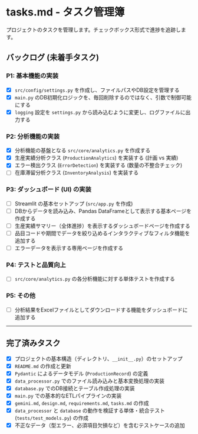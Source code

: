 # tasks.md - タスク管理簿

プロジェクトのタスクを管理します。チェックボックス形式で進捗を追跡します。

## バックログ (未着手タスク)

### P1: 基本機能の実装
- [x] `src/config/settings.py` を作成し、ファイルパスやDB設定を管理する
- [x] `main.py` のDB初期化ロジックを、毎回削除するのではなく、引数で制御可能にする
- [x] `logging` 設定を `settings.py` から読み込むように変更し、ログファイルに出力する

### P2: 分析機能の実装
- [x] 分析機能の基盤となる `src/core/analytics.py` を作成する
- [x] 生産実績分析クラス (`ProductionAnalytics`) を実装する (計画 vs 実績)
- [x] エラー検出クラス (`ErrorDetection`) を実装する (数量の不整合チェック)
- [ ] 在庫滞留分析クラス (`InventoryAnalysis`) を実装する

### P3: ダッシュボード (UI) の実装
- [ ] Streamlit の基本セットアップ (`src/app.py` を作成)
- [ ] DBからデータを読み込み、Pandas DataFrameとして表示する基本ページを作成する
- [ ] 生産実績サマリー（全体進捗）を表示するダッシュボードページを作成する
- [ ] 品目コードや期間でデータを絞り込めるインタラクティブなフィルタ機能を追加する
- [ ] エラーデータを表示する専用ページを作成する

### P4: テストと品質向上
- [ ] `src/core/analytics.py` の各分析機能に対する単体テストを作成する

### P5: その他
- [ ] 分析結果をExcelファイルとしてダウンロードする機能をダッシュボードに追加する

---

## 完了済みタスク

- [x] プロジェクトの基本構造（ディレクトリ、`__init__.py`）のセットアップ
- [x] `README.md` の作成と更新
- [x] `Pydantic` によるデータモデル (`ProductionRecord`) の定義
- [x] `data_processor.py` でのファイル読み込みと基本変換処理の実装
- [x] `database.py` でのDB接続とテーブル作成処理の実装
- [x] `main.py` での基本的なETLパイプラインの実装
- [x] `gemini.md`, `design.md`, `requirements.md`, `tasks.md` の作成
- [x] `data_processor` と `database` の動作を検証する単体・統合テスト (`tests/test_models.py`) の作成
- [x] 不正なデータ（型エラー、必須項目欠損など）を含むテストケースの追加
